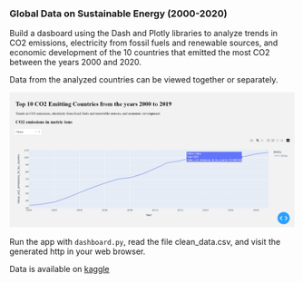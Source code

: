 ### Global Data on Sustainable Energy (2000-2020)

Build a dasboard using the Dash and Plotly libraries to analyze trends in CO2 emissions, electricity from fossil fuels and renewable sources, and economic development of the 10 countries that emitted the most CO2 between the years 2000 and 2020.


Data from the analyzed countries can be viewed together or separately.

![](./Chart/CO2_emissions_chart.jpg)

Run the app with `dashboard.py`, read the file clean_data.csv, and visit the generated http in your web browser.    


Data is available on [kaggle](https://www.kaggle.com/datasets/anshtanwar/global-data-on-sustainable-energy)







